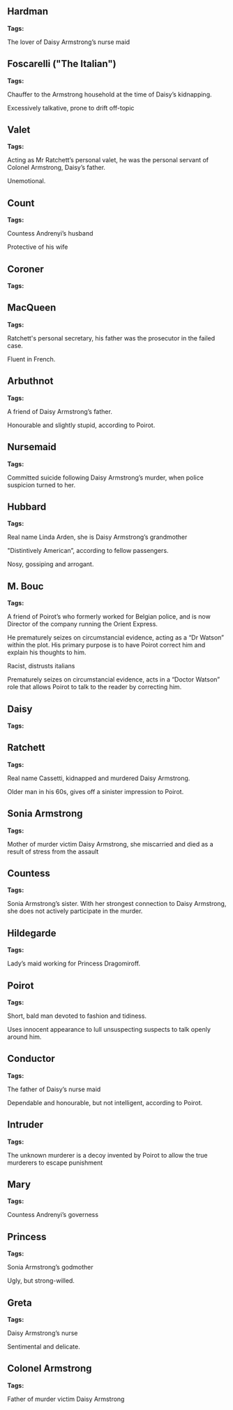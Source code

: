 ## Hardman

**Tags:** 


The lover of Daisy Armstrong’s nurse maid










## Foscarelli ("The Italian")

**Tags:** 


Chauffer to the Armstrong household at the time of Daisy’s kidnapping.





Excessively talkative, prone to drift off-topic




## Valet

**Tags:** 


Acting as Mr Ratchett’s personal valet, he was the personal servant of Colonel Armstrong, Daisy’s father.





Unemotional.




## Count

**Tags:** 


Countess Andrenyi’s husband





Protective of his wife




## Coroner

**Tags:** 













## MacQueen

**Tags:** 


Ratchett's personal secretary, his father was the prosecutor in the failed case.





Fluent in French.




## Arbuthnot

**Tags:** 


A friend of Daisy Armstrong’s father.





Honourable and slightly stupid, according to Poirot.




## Nursemaid

**Tags:** 


Committed suicide following Daisy Armstrong’s murder, when police suspicion turned to her.










## Hubbard

**Tags:** 


Real name Linda Arden, she is Daisy Armstrong’s grandmother





"Distintively American”, according to fellow passengers.  

Nosy, gossiping and arrogant.




## M. Bouc

**Tags:** 


A friend of Poirot’s who formerly worked for Belgian police, and is now Director of the company running the Orient Express.



He prematurely seizes on circumstancial evidence, acting as a “Dr Watson” within the plot. His primary purpose is to have Poirot correct him and explain his thoughts to him.





Racist, distrusts italians

Prematurely seizes on circumstancial evidence, acts in a “Doctor Watson” role that allows Poirot to talk to the reader by correcting him.




## Daisy

**Tags:** 













## Ratchett

**Tags:** 


Real name Cassetti, kidnapped and murdered Daisy Armstrong.





Older man in his 60s, gives off a sinister impression to Poirot.




## Sonia Armstrong

**Tags:** 


Mother of murder victim Daisy Armstrong, she miscarried and died as a result of stress from the assault










## Countess

**Tags:** 


Sonia Armstrong’s sister. With her strongest connection to Daisy Armstrong, she does not actively participate in the murder.










## Hildegarde

**Tags:** 


Lady’s maid working for Princess Dragomiroff.










## Poirot

**Tags:** 








Short, bald man devoted to fashion and tidiness.

Uses innocent appearance to lull unsuspecting suspects to talk openly around him.




## Conductor

**Tags:** 


The father of Daisy’s nurse maid





Dependable and honourable, but not intelligent, according to Poirot.




## Intruder

**Tags:** 


The unknown murderer is a decoy invented by Poirot to allow the true murderers to escape punishment










## Mary

**Tags:** 


Countess Andrenyi’s governess










## Princess

**Tags:** 


Sonia Armstrong’s godmother





Ugly, but strong-willed.




## Greta

**Tags:** 


Daisy Armstrong’s nurse





Sentimental and delicate.




## Colonel Armstrong

**Tags:** 


Father of murder victim Daisy Armstrong










